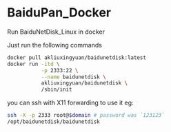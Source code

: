 # BaiduPan_Docker
Run BaiduNetDisk_Linux in docker

Just run the following commands

```sh
docker pull akliuxingyuan/baidunetdisk:latest
docker run -itd \
           -p 2333:22 \
           --name baidunetdisk \
           akliuxingyuan/baidunetdisk \
           /sbin/init
```

you can ssh with X11 forwarding to use it
eg:
```sh
ssh -X -p 2333 root@$domain # password was `123123`
/opt/baidunetdisk/baidunetdisk
```
